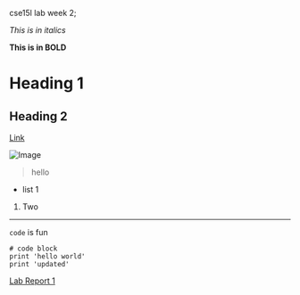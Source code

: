 cse15l lab week 2;

*This is in italics*

**This is in BOLD**

# Heading 1 

## Heading 2 

[Link](https://www.youtube.com/watch?v=dQw4w9WgXcQ)

![Image](https://preview.redd.it/gxbxf789eln21.jpg?auto=webp&s=0d2b6a6d0aae4e513a0ff8438b5990e6c9155a56)

>hello

- list 1 

1. Two
---

`code` is fun

```
# code block
print 'hello world'
print 'updated'

```

[Lab Report 1](https://ryanp0126.github.io/cse15l-lab-reports/lab-report-1-week-2.html)
